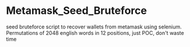 # Metamask_Seed_Bruteforce
seed bruteforce script to recover wallets from metamask using selenium. 
Permutations of 2048 english words in 12 positions, 
just POC, 
don't waste time
